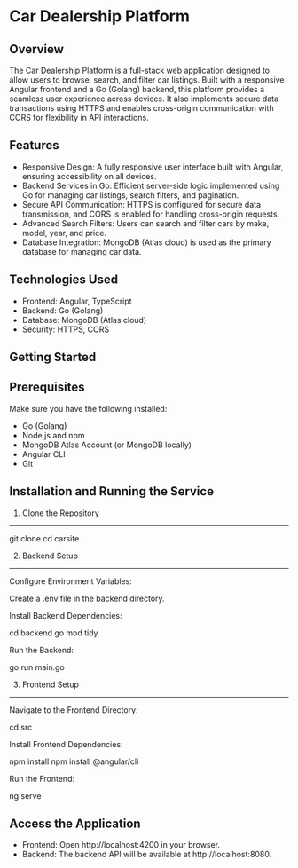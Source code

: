 Car Dealership Platform
=======================

Overview
--------
The Car Dealership Platform is a full-stack web application designed to allow users to browse, search, and filter car listings. Built with a responsive Angular frontend and a Go (Golang) backend, this platform provides a seamless user experience across devices. It also implements secure data transactions using HTTPS and enables cross-origin communication with CORS for flexibility in API interactions.

Features
--------
- Responsive Design: A fully responsive user interface built with Angular, ensuring accessibility on all devices.
- Backend Services in Go: Efficient server-side logic implemented using Go for managing car listings, search filters, and pagination.
- Secure API Communication: HTTPS is configured for secure data transmission, and CORS is enabled for handling cross-origin requests.
- Advanced Search Filters: Users can search and filter cars by make, model, year, and price.
- Database Integration: MongoDB (Atlas cloud) is used as the primary database for managing car data.

Technologies Used
-----------------
- Frontend: Angular, TypeScript
- Backend: Go (Golang)
- Database: MongoDB (Atlas cloud)
- Security: HTTPS, CORS

Getting Started
---------------

Prerequisites
-------------
Make sure you have the following installed:

- Go (Golang)
- Node.js and npm
- MongoDB Atlas Account (or MongoDB locally)
- Angular CLI
- Git

Installation and Running the Service
------------------------------------

1. Clone the Repository
-----------------------

git clone 
cd carsite

2. Backend Setup
----------------
Configure Environment Variables:

Create a .env file in the backend directory.

Install Backend Dependencies:

cd backend
go mod tidy

Run the Backend:

go run main.go

3. Frontend Setup
-----------------
Navigate to the Frontend Directory:

cd src

Install Frontend Dependencies:

npm install
npm install @angular/cli

Run the Frontend:

ng serve

Access the Application
----------------------
- Frontend: Open http://localhost:4200 in your browser.
- Backend: The backend API will be available at http://localhost:8080.